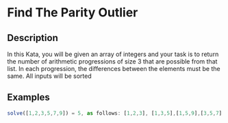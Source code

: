 # Find The Parity Outlier

## Description

In this Kata, you will be given an array of integers and your task is to return the number of arithmetic progressions of size 3 that are possible from that list. In each progression, the differences between the elements must be the same.
All inputs will be sorted

## Examples

```js
solve([1,2,3,5,7,9]) = 5, as follows: [1,2,3], [1,3,5],[1,5,9],[3,5,7], and [5,7,9].
```
